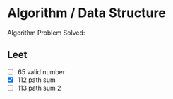 # Algorithm / Data Structure

Algorithm Problem Solved:

## Leet

- [ ] 65 valid number
- [X] 112 path sum
- [ ] 113 path sum 2
